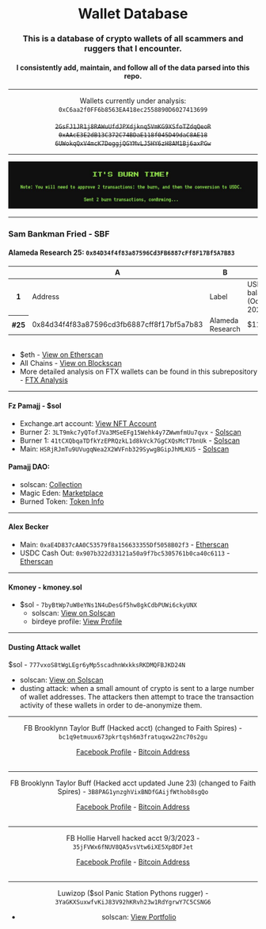 <!DOCTYPE html>
<html lang="en">
<head>
    <meta charset="UTF-8">
    <meta http-equiv="X-UA-Compatible" content="IE=edge">
    <meta name="viewport" content="width=device-width, initial-scale=1.0">
</head>
<body>
    <div style="text-align: center;">
        <h1>Wallet Database</h1>
        <h3>This is a database of crypto wallets of all scammers and ruggers that I encounter.<br></h3>
        <h4><bold>I consistently add, maintain, and follow all of the data parsed into this repo.</bold></h4><hr>
    </div>
<!--     <div style="text-align: center;">
        <h3><bold>I consistently add, maintain, and follow all of the data parsed into this repo.</bold></h3>
    </div> -->
    <div style="text-align: center;">
        <p></p><bold>Wallets currently under analysis:</bold> <code>0xC6aa2f0FF6b8563EA418ec2558890D6027413699</code><br><br><s><code>2GsFJ1JR1j8RAWuUfdJPXdjknq5VmKG9XSfoTZdqQeoR</code></s><br><code><s>0xAAcE3E2dB13C372C74BDaE118f045D49daC8AE18</s></code><br><s><code>6UWokqQxV4mcK7DeggjQGYMvLJ5HY6zH8AM1Bj6axPGw</code></s></p>
    </div><hr>
    <img alt="Solana" src="https://github.com/imaclone-sol/Rugger-Wallet-DB/blob/main/PamajjDAO%20burning.JPG" />
    <hr>
    <h3>Sam Bankman Fried - SBF</h3>
<!--     <ul> -->
        <h4>Alameda Research 25: <code>0x84D34f4f83a87596Cd3FB6887cFf8F17Bf5A7B83</code></h4>
                    <!-- Inserting the CSV table HTML here -->
            <div class="ritz grid-container" dir="ltr">
                <table class="waffle" cellspacing="0" cellpadding="0">
                    <thead>
                        <tr>
                            <th class="row-header freezebar-vertical-handle"></th>
                            <th style="width:337px;" class="column-headers-background">A</th>
                            <th style="width:187px;" class="column-headers-background">B</th>
                            <th style="width:176px;" class="column-headers-background">C</th>
                            <th style="width:177px;" class="column-headers-background">D</th>
                            <th style="width:100px;" class="column-headers-background">E</th>
                        </tr>
                    </thead>
                    <tbody>
                        <tr style="height: 20px">
                            <th style="height: 20px;" class="row-headers-background">
                                <div class="row-header-wrapper" style="line-height: 20px">1</div>
                            </th>
                            <td dir="ltr">Address</td>
                            <td dir="ltr">Label</td>
                            <td dir="ltr">USD balance (Oct 1st 2021)</td>
                            <td dir="ltr">USD balance (Nov 7th 2021)</td>
                            <td dir="ltr">DIfference</td>
                        </tr>
                        <tr style="height: 20px">
                            <th style="height: 20px;" class="row-headers-background">
                                <div class="row-header-wrapper" style="line-height: 20px">#25</div>
                            </th>
                            <td class="s1">0x84d34f4f83a87596cd3fb6887cff8f17bf5a7b83</td>
                            <td class="s1">Alameda Research</td>
                            <td class="s2" dir="ltr">$117,799</td>
                            <td class="s2" dir="ltr">$160,951</td>
                            <td class="s2">$43,152</td>
                        </tr>
                    </tbody>
                </table>
            </div>
            <ul><br>
                <li>$eth - <a href="https://etherscan.io/address/0x84d34f4f83a87596cd3fb6887cff8f17bf5a7b83">View on Etherscan</a></li>
                <li>All Chains - <a href="https://blockscan.com/address/0x84d34f4f83a87596cd3fb6887cff8f17bf5a7b83">View on Blockscan</a></li>
<!--             </ul>
        </li> -->
                <li>More detailed analysis on FTX wallets can be found in this subrepository - <a href="https://github.com/ryanshatch/Scam-Bait/tree/main/FTX">FTX Analysis</a></li>
            </ul>
            <hr>
            <h4>Fz Pamajj - $sol</h4>
            <ul>
                <li>Exchange.art account: <a href="https://exchange.art/fz-pamajj/nfts">View NFT Account</a></li>
                <li>Burner 2: <code>3LT9mkc7yQTofJVa3MSeEFg15Wehk4y7ZWwmfmUu7qvx</code> - <a href="https://solscan.io/account/3LT9mkc7yQTofJVa3MSeEFg15Wehk4y7ZWwmfmUu7qvx#solTransfers">Solscan</a></li>
                <li>Burner 1: <code>41tCXQbqaTDfkYzEPRQzkL1d8kVck7GgCXQsMcT7bnUk</code> - <a href="https://solscan.io/account/41tCXQbqaTDfkYzEPRQzkL1d8kVck7GgCXQsMcT7bnUk#solTransfers+splTokenTransfers">Solscan</a></li>
                <li>Main: <code>HSRjRJmTu9UVugqNea2X2WVFnb329SywgBGipJhMLKU5</code> - <a href="https://solscan.io/account/HSRjRJmTu9UVugqNea2X2WVFnb329SywgBGipJhMLKU5#solTransfers+splTokenTransfers">Solscan</a></li>
            </ul>
            <h4>Pamajj DAO:</h4>
            <ul>
                <li>solscan: <a href="https://solscan.io/collection/734599ad3777b5444f05482651a3d1e2193565b3c17d7f48ddf3fdf4a44b607d">Collection</a></li>
                <li>Magic Eden: <a href="https://magiceden.io/marketplace/pamajjdao_pass_">Marketplace</a></li>
                <li>Burned Token: <a href="https://solscan.io/token/8eBnBufXe5aDi2Zb68vhxQKmZdDFxndQcyaJre7fHgqk">Token Info</a></li>
            </ul>
            <hr>
            <h4>Alex Becker</h4>
            <ul>
                <li>Main: <code>0xaE4D837cAA0C53579f8a156633355Df5058B02f3</code> - <a href="https://etherscan.io/address/0xae4d837caa0c53579f8a156633355df5058b02f3">Etherscan</a></li>
                <li>USDC Cash Out: <code>0x907b322d33121a50a9f7bc5305761b0ca40c6113</code> - <a href="https://etherscan.io/tokentxns?a=0x907b322d33121a50a9f7bc5305761b0ca40c6113&ps=100&p=1">Etherscan</a></li>
            </ul>
            <hr>
            <h4>Kmoney - kmoney.sol</h4>
            <ul>
                <li>$sol - <code>7byBtWp7uW8eYNs1N4uDesGf5hw8gkCdbPUWi6ckyUNX</code>
                    <ul>
                        <li>solscan: <a href="https://solscan.io/account/7byBtWp7uW8eYNs1N4uDesGf5hw8gkCdbPUWi6ckyUNX">View on Solscan</a></li>
                        <li>birdeye profile: <a href="https://birdeye.so/profile/7byBtWp7uW8eYNs1N4uDesGf5hw8gkCdbPUWi6ckyUNX?chain=solana">View Profile</a></li>
                    </ul>
                </li>
            </ul>
            <hr>
            <h4>Dusting Attack wallet</h4>
            <p>$sol - <code>777vxoS8tWgLEgr6yMp5scadhnWxkksRKDMQFBJKD24N</code></p>
            <ul>
                <li>solscan: <a href="https://solscan.io/account/777vxoS8tWgLEgr6yMp5scadhnWxkksRKDMQFBJKD24N">View on Solscan</a></li>
                <li>dusting attack: when a small amount of crypto is sent to a large number of wallet addresses. The attackers then attempt to trace the transaction activity of these wallets in order to de-anonymize them.</li>
            </ul>
            <hr>
            <div style="text-align: center;">
            <p>FB Brooklynn Taylor Buff (Hacked acct) (changed to Faith Spires)    -    <code>bc1q9etmuux673pkrtqsh6m3fratuqxw22nc70s2gu</code></p>
        <!--     <h4>FB Brooklynn Taylor Buff (Hacked acct) (changed to Faith Spires)</h4>
            <p>bc1q9etmuux673pkrtqsh6m3fratuqxw22nc70s2gu</p> -->
            <a href="https://www.facebook.com/luhh.faithh">Facebook Profile</a> - <a href="https://blockchair.com/bitcoin/address/bc1q9etmuux673pkrtqsh6m3fratuqxw22nc70s2gu">Bitcoin Address</a>
            </div><br>
            <hr>
            <div style="text-align: center;">
            <p>FB Brooklynn Taylor Buff (Hacked acct updated June 23) (changed to Faith Spires)    -    <code>3B8PAG1ynzghVixBNDfGAijfWthob8sgQo</code></p>
        <!--     <h4>FB Brooklynn Taylor Buff (Hacked acct updated June 23) (changed to Faith Spires)</h4>
            <p>3B8PAG1ynzghVixBNDfGAijfWthob8sgQo</p> -->
            <a href="https://www.facebook.com/luhh.faithh">Facebook Profile</a> - <a href="https://blockchair.com/bitcoin/address/3B8PAG1ynzghVixBNDfGAijfWthob8sgQo">Bitcoin Address</a>
            </div><br>
            <hr>
            <div style="text-align: center;">
            <p>FB Hollie Harvell hacked acct 9/3/2023    -    <code>35jFVWx6fNUV8QA5vsVtw6iXE5XpBDFJet</code></p>
        <!--     <h4>FB Hollie Harvell hacked acct 9/3/2023</h4>
            <p>35jFVWx6fNUV8QA5vsVtw6iXE5XpBDFJet</p> -->
            <a href="https://www.facebook.com/hollie.harvell.77">Facebook Profile</a> - <a href="https://blockchair.com/bitcoin/address/35jFVWx6fNUV8QA5vsVtw6iXE5XpBDFJet">Bitcoin Address</a>
            </div><br>
            <hr>
            <div style="text-align: center;">
            <p>Luwizop ($sol Panic Station Pythons rugger)    -    <code>3YaGKXSuxwfvKiJ83V92hKRvh23w1RdYgrwY7C5CSNG6</code></p>
        <!--     <h4>Luwizop ($sol Panic Station Pythons rugger)</h4>
            <p>3YaGKXSuxwfvKiJ83V92hKRvh23w1RdYgrwY7C5CSNG6</p> -->
            <ul>
                <li>solscan: <a href="https://solscan.io/account/3YaGKXSuxwfvKiJ83V92hKRvh23w1RdYgrwY7C5CSNG6#portfolio">View Portfolio</a></li>
            </ul>
        </body>
        </html>
